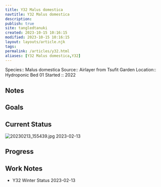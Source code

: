 ```yaml
---
title: Y32 Malus domestica
navtitle: Y32 Malus domestica
description: 
publish: true
site: tangledtanuki
created: 2023-10-15 10:16:15
modified: 2023-10-15 10:16:15
layout: layouts/article.njk
tags:
permalink: /articles/y32.html
aliases: [Y32 Malus domestica,Y32]
---
```


Species:: Malus domestica
Source:: Airlayer from Tsufit Garden
Location:: Hydroponic Bed 01
Started :: 2022
## Notes

## Goals
## Current Status

![20230213_155439.jpg](/img/20230213_155439.jpg)
2023-02-13

## Progress

## Work Notes

- Y32 Winter Status 2023-02-13

